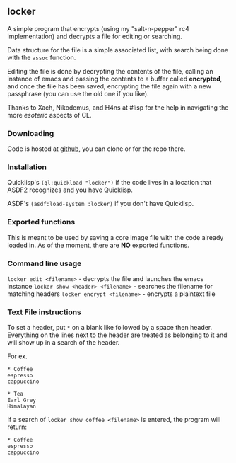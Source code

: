 ## locker

A simple program that encrypts (using my "salt-n-pepper" rc4 implementation) and decrypts a file for editing or searching. 

Data structure for the file is a simple associated list, with search being done with the `assoc` function.

Editing the file is done by decrypting the contents of the file, calling an instance of emacs and passing the contents to a buffer called **encrypted**, and once the file has been saved, encrypting the file again with a new passphrase (you can use the old one if you like).

Thanks to Xach, Nikodemus, and H4ns at #lisp for the help in navigating the more *esoteric* aspects of CL.

### Downloading

Code is hosted at [github](https://github.com/paradigmshift/locker), you can clone or for the repo there.

### Installation

Quicklisp's `(ql:quickload "locker")` if the code lives in a location that ASDF2 recognizes and you have Quicklisp.

ASDF's `(asdf:load-system :locker)` if you don't have Quicklisp.

### Exported functions

This is meant to be used by saving a core image file with the code already loaded in. As of the moment, there are **NO** exported functions.

### Command line usage

`locker edit <filename>` - decrypts the file and launches the emacs instance
`locker show <header> <filename>` - searches the filename for matching headers
`locker encrypt <filename>` - encrypts a plaintext file

### Text File instructions

To set a header, put `*` on a blank like followed by a space then header. Everything on the lines next to the header are treated as belonging to it and will show up in a search of the header.

For ex.

    * Coffee
    espresso
    cappuccino

    * Tea
    Earl Grey
    Himalayan

If a search of `locker show coffee <filename>` is entered, the program will return:

    * Coffee
    espresso
    cappuccino


